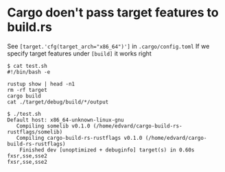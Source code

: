 # Cargo doen't pass target features to build.rs

See `[target.'cfg(target_arch="x86_64")']` in `.cargo/config.toml`
If we specify target features under `[build]` it works right

```
$ cat test.sh 
#!/bin/bash -e

rustup show | head -n1
rm -rf target
cargo build
cat ./target/debug/build/*/output

$ ./test.sh 
Default host: x86_64-unknown-linux-gnu
   Compiling somelib v0.1.0 (/home/edvard/cargo-build-rs-rustflags/somelib)
   Compiling cargo-build-rs-rustflags v0.1.0 (/home/edvard/cargo-build-rs-rustflags)
    Finished dev [unoptimized + debuginfo] target(s) in 0.60s
fxsr,sse,sse2
fxsr,sse,sse2

```
